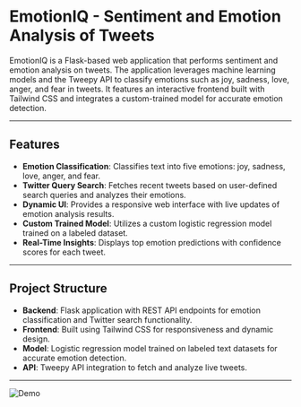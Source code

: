 # EmotionIQ - Sentiment and Emotion Analysis of Tweets

EmotionIQ is a Flask-based web application that performs sentiment and emotion analysis on tweets. The application leverages machine learning models and the Tweepy API to classify emotions such as joy, sadness, love, anger, and fear in tweets. It features an interactive frontend built with Tailwind CSS and integrates a custom-trained model for accurate emotion detection.

---

## Features

- **Emotion Classification**: Classifies text into five emotions: joy, sadness, love, anger, and fear.
- **Twitter Query Search**: Fetches recent tweets based on user-defined search queries and analyzes their emotions.
- **Dynamic UI**: Provides a responsive web interface with live updates of emotion analysis results.
- **Custom Trained Model**: Utilizes a custom logistic regression model trained on a labeled dataset.
- **Real-Time Insights**: Displays top emotion predictions with confidence scores for each tweet.

---

## Project Structure

- **Backend**: Flask application with REST API endpoints for emotion classification and Twitter search functionality.
- **Frontend**: Built using Tailwind CSS for responsiveness and dynamic design.
- **Model**: Logistic regression model trained on labeled text datasets for accurate emotion detection.
- **API**: Tweepy API integration to fetch and analyze live tweets.

---

![Demo](images/demo "Demonstration")
